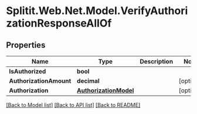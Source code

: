 # Splitit.Web.Net.Model.VerifyAuthorizationResponseAllOf

## Properties

Name | Type | Description | Notes
------------ | ------------- | ------------- | -------------
**IsAuthorized** | **bool** |  | 
**AuthorizationAmount** | **decimal** |  | [optional] 
**Authorization** | [**AuthorizationModel**](AuthorizationModel.md) |  | [optional] 

[[Back to Model list]](../README.md#documentation-for-models) [[Back to API list]](../README.md#documentation-for-api-endpoints) [[Back to README]](../README.md)

